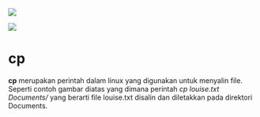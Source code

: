 <img src ="https://github.com/user-attachments/assets/73780d31-ca2c-40c2-8507-9e9846823977"/>
<p></p>
<img src="https://github.com/user-attachments/assets/25765c44-67e2-473c-9754-abafb885ce2e"/>
<p></p>
<H1>cp</H1>
<b>cp</b> merupakan perintah dalam linux yang digunakan untuk menyalin file. Seperti contoh gambar diatas yang dimana perintah <i>cp louise.txt Documents/</i> yang berarti file louise.txt disalin dan diletakkan pada direktori Documents.
